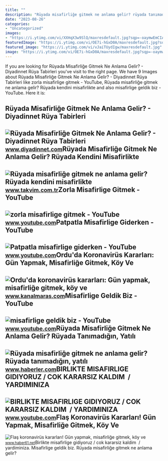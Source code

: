 ```yaml
---
title: ""
description: "Rüyada misafirliğe gitmek ne anlama gelir? rüyada tanımadığın, yatılı"
date: "2023-08-26"
categories:
- "Uncategorized"
images:
- "https://i.ytimg.com/vi/XXHqX3w9SlQ/maxresdefault.jpg?sqp=-oaymwEmCIAKENAF8quKqQMa8AEB-AHIAYAC6AKKAgwIABABGGUgXChKMA8=&amp;rs=AOn4CLB33wWXE85dFN5jCaKszmVbuqC3VQ"
featuredImage: "https://i.ytimg.com/vi/OE7i-hGxD0A/maxresdefault.jpg?sqp=-oaymwEmCIAKENAF8quKqQMa8AEB-AGUA4AC0AWKAgwIABABGGUgXihXMA8=&amp;rs=AOn4CLA5mgOZtdgjs86AbjTkNFn6uWp2YA"
featured_image: "https://i.ytimg.com/vi/vJaiTUydIgw/maxresdefault.jpg"
image: "https://i.ytimg.com/vi/OE7i-hGxD0A/maxresdefault.jpg?sqp=-oaymwEmCIAKENAF8quKqQMa8AEB-AGUA4AC0AWKAgwIABABGGUgXihXMA8=&amp;rs=AOn4CLA5mgOZtdgjs86AbjTkNFn6uWp2YA"
---
```


If you are looking for Rüyada Misafirliğe Gitmek Ne Anlama Gelir? - Diyadinnet Rüya Tabirleri you've visit to the right page. We have 9 Images about Rüyada Misafirliğe Gitmek Ne Anlama Gelir? - Diyadinnet Rüya Tabirleri like zorla misafirlige gitmek - YouTube, Rüyada misafirliğe gitmek ne anlama gelir? Rüyada kendini misafirlikte and also misafirlige geldik biz - YouTube. Here it is:

Rüyada Misafirliğe Gitmek Ne Anlama Gelir? - Diyadinnet Rüya Tabirleri
----------------------------------------------------------------------

 ![Rüyada Misafirliğe Gitmek Ne Anlama Gelir? - Diyadinnet Rüya Tabirleri](https://www.diyadinnet.com/d/ruya/ruyada-misafirlige-gitmek-ne-anlama-gelir-22.jpg) <small>www.diyadinnet.com</small>Rüyada Misafirliğe Gitmek Ne Anlama Gelir? Rüyada Kendini Misafirlikte
----------------------------------------------------------------------

 ![Rüyada misafirliğe gitmek ne anlama gelir? Rüyada kendini misafirlikte](https://iatkv.tmgrup.com.tr/9d2796/600/314/0/0/678/355?u=https:%2f%2fitkv.tmgrup.com.tr%2falbum%2f2022%2f01%2f31%2fruyada-misafirlige-gitmek-ne-anlama-gelir-ruyada-kendini-misafirlikte-gormek-neye-isarettir-ruyada-misafirligi-1643627545979.jpg) <small>www.takvim.com.tr</small>Zorla Misafirlige Gitmek - YouTube
----------------------------------

 ![zorla misafirlige gitmek - YouTube](https://i.ytimg.com/vi/ucIzTtOJqko/maxres2.jpg?sqp=-oaymwEoCIAKENAF8quKqQMcGADwAQH4Ac4FgAKACooCDAgAEAEYciBQKEYwDw==&rs=AOn4CLCxJUZgKos5cwkZ4_5LgL3ypGa4mA) <small>www.youtube.com</small>Patpatla Misafirlige Giderken - YouTube
---------------------------------------

 ![Patpatla misafirlige giderken - YouTube](https://i.ytimg.com/vi/XXHqX3w9SlQ/maxresdefault.jpg?sqp=-oaymwEmCIAKENAF8quKqQMa8AEB-AHIAYAC6AKKAgwIABABGGUgXChKMA8=&rs=AOn4CLB33wWXE85dFN5jCaKszmVbuqC3VQ) <small>www.youtube.com</small>Ordu'da Koronavirüs Kararları: Gün Yapmak, Misafirliğe Gitmek, Köy Ve
---------------------------------------------------------------------

 ![Ordu'da koronavirüs kararları: Gün yapmak, misafirliğe gitmek, köy ve](https://kanalmarascom.teimg.com/crop/1280x720/kanalmaras-com/images/haberler/2021/02/ordu_da_koronavirus_kararlari_gun_yapmak_misafirlige_gitmek_koy_ve_yayla_ziyaretleri_yasaklandi_h87092_0bd86.jpg) <small>www.kanalmaras.com</small>Misafirlige Geldik Biz - YouTube
--------------------------------

 ![misafirlige geldik biz - YouTube](https://i.ytimg.com/vi/OE7i-hGxD0A/maxresdefault.jpg?sqp=-oaymwEmCIAKENAF8quKqQMa8AEB-AGUA4AC0AWKAgwIABABGGUgXihXMA8=&rs=AOn4CLA5mgOZtdgjs86AbjTkNFn6uWp2YA) <small>www.youtube.com</small>Rüyada Misafirliğe Gitmek Ne Anlama Gelir? Rüyada Tanımadığın, Yatılı
---------------------------------------------------------------------

 ![Rüyada misafirliğe gitmek ne anlama gelir? Rüyada tanımadığın, yatılı](https://i.hbrcdn.com/haber/2022/11/11/ruyada-misafirlige-gitmek-ne-anlama-gelir-ruyada-15422832_897_amp.jpg) <small>www.haberler.com</small>BIRLIKTE MISAFIRLIGE GIDIYORUZ / COK KARARSIZ KALDIM ️ / YARDIMINIZA
--------------------------------------------------------------------

 ![BIRLIKTE MISAFIRLIGE GIDIYORUZ / COK KARARSIZ KALDIM ️ / YARDIMINIZA](https://i.ytimg.com/vi/vJaiTUydIgw/maxresdefault.jpg) <small>www.youtube.com</small>Flaş Koronavirüs Kararları! Gün Yapmak, Misafirliğe Gitmek, Köy Ve
------------------------------------------------------------------

 ![Flaş koronavirüs kararları! Gün yapmak, misafirliğe gitmek, köy ve](https://haber61net.teimg.com/crop/1280x720/haber61-net/images/haberler/2021/02/23/flas_koronavirus_kararlari_gun_yapmak_misafirlige_gitmek_koy_ve_yayla_ziyaretleri_yasaklandi_h418629_40018.webp) <small>www.haber61.net</small>Birlikte misafirlige gidiyoruz / cok kararsiz kaldim ️ / yardiminiza. Misafirlige geldik biz. Rüyada misafirliğe gitmek ne anlama gelir?
